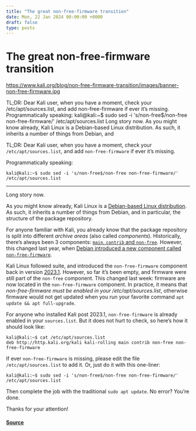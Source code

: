 ```yaml
---
title: "The great non-free-firmware transition"
date: Mon, 22 Jan 2024 00:00:00 +0000
draft: false
type: posts
---
```

# The great non-free-firmware transition

https://www.kali.org/blog/non-free-firmware-transition/images/banner-non-free-firmware.jpg



TL;DR: Dear Kali user, when you have a moment, check your /etc/apt/sources.list, and add non-free-firmware if ever it&rsquo;s missing. Programmatically speaking: kali@kali:~$ sudo sed -i 's/non-free$/non-free non-free-firmware/' /etc/apt/sources.list Long story now. As you might know already, Kali Linux is a Debian-based Linux distribution. As such, it inherits a number of things from Debian, and

TL;DR: Dear Kali user, when you have a moment, check your `/etc/apt/sources.list`, and add `non-free-firmware` if ever it’s missing.

Programmatically speaking:

```console
kali@kali:~$ sudo sed -i 's/non-free$/non-free non-free-firmware/' /etc/apt/sources.list
```

* * *

Long story now.

As you might know already, Kali Linux is a [Debian-based Linux distribution](https://www.kali.org/docs/policy/kali-linux-relationship-with-debian/). As such, it inherits a number of things from Debian, and in particular, the structure of the package repository.

For anyone familiar with Kali, you already know that the package repository is split into different _archive areas_ (also called _components_). Historically, there’s always been 3 components: [`main`, `contrib` and `non-free`](https://http.kali.org/kali/dists/kali-rolling/). However, this changed last year, when [Debian introduced a new component called `non-free-firmware`](https://www.debian.org/releases/bookworm/amd64/release-notes/ch-whats-new.en.html#archive-areas).

Kali Linux followed suite, and introduced the `non-free-firmware` component back in version [2023.1](https://www.kali.org/blog/kali-linux-2023-1-release/). However, so far it’s been empty, and firmware were still part of the `non-free` component. This changed last week: firmware are now located in the `non-free-firmware` component. In practice, it means that _non-free-firmware must be enabled in your /etc/apt/sources.list_, otherwise firmware would not get updated when you run your favorite command `apt update && apt full-upgrade`.

For anyone who installed Kali post 2023.1, `non-free-firmware` is already enabled in your `sources.list`. But it does not hurt to check, so here’s how it should look like:

```console
kali@kali:~$ cat /etc/apt/sources.list
deb http://http.kali.org/kali kali-rolling main contrib non-free non-free-firmware
```

If ever `non-free-firmware` is missing, please edit the file `/etc/apt/sources.list` to add it. Or, just do it with this one-liner:

```console
kali@kali:~$ sudo sed -i 's/non-free$/non-free non-free-firmware/' /etc/apt/sources.list
```

Then complete the job with the traditional `sudo apt update`. No error? You’re done.

Thanks for your attention!

#### [Source](https://www.kali.org/blog/non-free-firmware-transition/)


